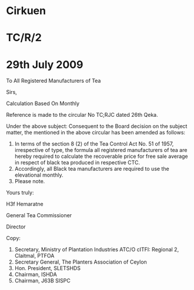 # Cirkuen

# TC/R/2

# 29th July 2009

To All Registered Manufacturers of Tea

Sirs,

Calculation Based On Monthly

Reference is made to the circular No TC;RJC dated 26th Qeka.

Under the above subject: Consequent to the Board decision on the subject matter, the mentioned in the above circular has been amended as follows:

1. In terms of the section 8 (2) of the Tea Control Act No. 51 of 1957, irrespective of type, the formula all registered manufacturers of tea are hereby required to calculate the recoverable price for free sale average in respect of black tea produced in respective CTC.
2. Accordingly, all Black tea manufacturers are required to use the elevational monthly.
3. Please note.

Yours truly:

H3f Hemaratne

General Tea Commissioner

Director

Copy:

1. Secretary, Ministry of Plantation Industries ATC/O cITFI: Regional 2, Claitmal, PTFOA
2. Secretary General, The Planters Association of Ceylon
3. Hon. President, SLETSHDS
4. Chairman, ISHDA
5. Chairman, J63B SISPC